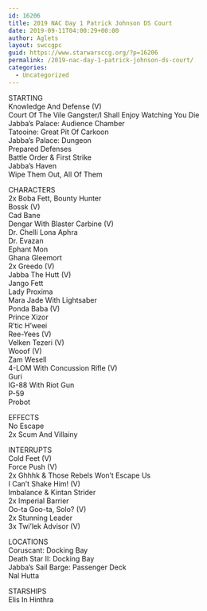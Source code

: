 ```yaml
---
id: 16206
title: 2019 NAC Day 1 Patrick Johnson DS Court
date: 2019-09-11T04:00:29+00:00
author: Aglets
layout: swccgpc
guid: https://www.starwarsccg.org/?p=16206
permalink: /2019-nac-day-1-patrick-johnson-ds-court/
categories:
  - Uncategorized
---
```

STARTING  
Knowledge And Defense (V)  
Court Of The Vile Gangster/I Shall Enjoy Watching You Die  
Jabba&#8217;s Palace: Audience Chamber  
Tatooine: Great Pit Of Carkoon  
Jabba&#8217;s Palace: Dungeon  
Prepared Defenses  
Battle Order & First Strike  
Jabba&#8217;s Haven  
Wipe Them Out, All Of Them

CHARACTERS  
2x Boba Fett, Bounty Hunter  
Bossk (V)  
Cad Bane  
Dengar With Blaster Carbine (V)  
Dr. Chelli Lona Aphra  
Dr. Evazan  
Ephant Mon  
Ghana Gleemort  
2x Greedo (V)  
Jabba The Hutt (V)  
Jango Fett  
Lady Proxima  
Mara Jade With Lightsaber  
Ponda Baba (V)  
Prince Xizor  
R&#8217;tic H&#8217;weei  
Ree-Yees (V)  
Velken Tezeri (V)  
Wooof (V)  
Zam Wesell  
4-LOM With Concussion Rifle (V)  
Guri  
IG-88 With Riot Gun  
P-59  
Probot

EFFECTS  
No Escape  
2x Scum And Villainy

INTERRUPTS  
Cold Feet (V)  
Force Push (V)  
2x Ghhhk & Those Rebels Won&#8217;t Escape Us  
I Can&#8217;t Shake Him! (V)  
Imbalance & Kintan Strider  
2x Imperial Barrier  
Oo-ta Goo-ta, Solo? (V)  
2x Stunning Leader  
3x Twi&#8217;lek Advisor (V)

LOCATIONS  
Coruscant: Docking Bay  
Death Star II: Docking Bay  
Jabba&#8217;s Sail Barge: Passenger Deck  
Nal Hutta

STARSHIPS  
Elis In Hinthra